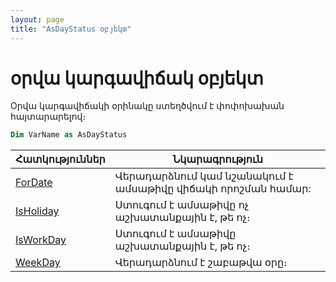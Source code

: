 ```yaml
---
layout: page
title: "AsDayStatus օբյեկտ"
---
```



# օրվա կարգավիճակ օբյեկտ

Oրվա կարգավիճակի օրինակը ստեղծվում է փոփոխախան հայտարարելով։
``` vb
Dim VarName as AsDayStatus
```



| Հատկություններ | Նկարագրություն |
|--|--|
| [ForDate](AsDayStatus/ForDate.md) | Վերադարձնում կամ նշանակում է ամսաթիվը վիճակի որոշման համար: |
| [IsHoliday](AsDayStatus/IsHoliday.md) | Ստուգում է ամսաթիվը ոչ աշխատանքային է, թե ոչ։  |
| [IsWorkDay](AsDayStatus/IsWorkDay.md) | Ստուգում է ամսաթիվը աշխատանքային է, թե ոչ։ |
| [WeekDay](AsDayStatus/WeekDay.md) | Վերադարձնում է շաբաթվա օրը։  |
